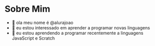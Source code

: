 # Sobre Mim

- 👋 ola meu nome é @alurajoao
- 👀 eu estou interessado em aprender a programar novas linguagens
- 🌱 eu estou aprendendo a programar recentemente a linguagens JavaScript e Scratch
